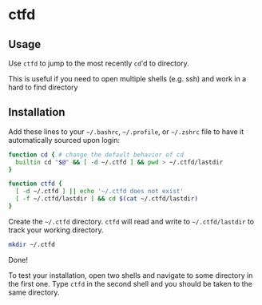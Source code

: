 # ctfd

## Usage
Use `ctfd` to jump to the most recently `cd`'d to directory.

This is useful if you need to open multiple shells (e.g. ssh) and work in a hard to find directory

## Installation
Add these lines to your `~/.bashrc`, `~/.profile`, or `~/.zshrc` file to have it automatically sourced upon login:

```sh
function cd { # change the default behavior of cd
  builtin cd "$@" && [ -d ~/.ctfd ] && pwd > ~/.ctfd/lastdir
}

function ctfd {
  [ -d ~/.ctfd ] || echo '~/.ctfd does not exist'
  [ -f ~/.ctfd/lastdir ] && cd $(cat ~/.ctfd/lastdir)
}
```

Create the `~/.ctfd` directory. `ctfd` will read and write to `~/.ctfd/lastdir` to track your working directory.

```sh
mkdir ~/.ctfd
```

Done!

To test your installation, open two shells and navigate to some directory in the first one. Type `ctfd` in the second shell and you should be taken to the same directory.
